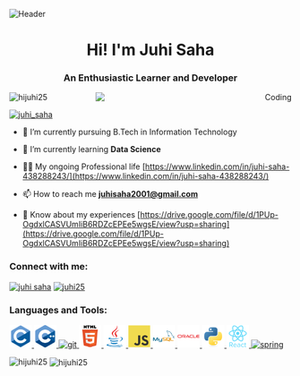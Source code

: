 ![Header](https://user-images.githubusercontent.com/10498744/210012254-234538ff-d198-48aa-8964-37e6fd45d227.gif)
<h1 align="center">Hi! I'm Juhi Saha</h1>
<h3 align="center">An Enthusiastic Learner and Developer </h3>
<p align="right"> <img align="right" alt="Coding" hight = "100" width="350" src="https://github.com/HiJuhi25/HiJuhi25/assets/107752924/537571e8-fec4-471b-81d6-2bfbd273057e" alt="juhiSaha" /> </p>

<p align="left"> <img src="https://komarev.com/ghpvc/?username=hijuhi25&label=Profile%20views&color=0e75b6&style=flat" alt="hijuhi25" /> </p>
<p align="left"> <a href="https://twitter.com/JuhiSaha6" target="blank"><img src="https://img.shields.io/twitter/follow/juhi_saha?logo=twitter&style=for-the-badge" alt="juhi_saha" /></a> </p>

  
 
- 🔭 I’m currently pursuing B.Tech in Information Technology
-  🌱 I’m currently learning **Data Science**

- 👨‍💻 My ongoing Professional life [https://www.linkedin.com/in/juhi-saha-438288243/](https://www.linkedin.com/in/juhi-saha-438288243/)

- 📫 How to reach me **juhisaha2001@gmail.com**

- 📄 Know about my experiences [https://drive.google.com/file/d/1PUp-OgdxlCASVUmIiB6RDZcEPEe5wgsE/view?usp=sharing](https://drive.google.com/file/d/1PUp-OgdxlCASVUmIiB6RDZcEPEe5wgsE/view?usp=sharing)

<h3 align="left">Connect with me:</h3>
<p align="left">
<a href="https://linkedin.com/in/juhi saha" target="blank"><img align="center" src="https://raw.githubusercontent.com/rahuldkjain/github-profile-readme-generator/master/src/images/icons/Social/linked-in-alt.svg" alt="juhi saha" height="30" width="40" /></a>
<a href="https://www.leetcode.com/juhi25" target="blank"><img align="center" src="https://raw.githubusercontent.com/rahuldkjain/github-profile-readme-generator/master/src/images/icons/Social/leet-code.svg" alt="juhi25" height="30" width="40" /></a>
</p>
<h3 align="left">Languages and Tools:</h3>
<p align="left"> <a href="https://www.cprogramming.com/" target="_blank" rel="noreferrer"> <img src="https://raw.githubusercontent.com/devicons/devicon/master/icons/c/c-original.svg" alt="c" width="40" height="40"/> </a> <a href="https://www.w3schools.com/cpp/" target="_blank" rel="noreferrer"> <img src="https://raw.githubusercontent.com/devicons/devicon/master/icons/cplusplus/cplusplus-original.svg" alt="cplusplus" width="40" height="40"/> </a> <a href="https://git-scm.com/" target="_blank" rel="noreferrer"> <img src="https://www.vectorlogo.zone/logos/git-scm/git-scm-icon.svg" alt="git" width="40" height="40"/> </a> <a href="https://www.w3.org/html/" target="_blank" rel="noreferrer"> <img src="https://raw.githubusercontent.com/devicons/devicon/master/icons/html5/html5-original-wordmark.svg" alt="html5" width="40" height="40"/> </a> <a href="https://www.java.com" target="_blank" rel="noreferrer"> <img src="https://raw.githubusercontent.com/devicons/devicon/master/icons/java/java-original.svg" alt="java" width="40" height="40"/> </a> <a href="https://developer.mozilla.org/en-US/docs/Web/JavaScript" target="_blank" rel="noreferrer"> <img src="https://raw.githubusercontent.com/devicons/devicon/master/icons/javascript/javascript-original.svg" alt="javascript" width="40" height="40"/> </a> <a href="https://www.mysql.com/" target="_blank" rel="noreferrer"> <img src="https://raw.githubusercontent.com/devicons/devicon/master/icons/mysql/mysql-original-wordmark.svg" alt="mysql" width="40" height="40"/> </a> <a href="https://www.oracle.com/" target="_blank" rel="noreferrer"> <img src="https://raw.githubusercontent.com/devicons/devicon/master/icons/oracle/oracle-original.svg" alt="oracle" width="40" height="40"/> </a> <a href="https://www.python.org" target="_blank" rel="noreferrer"> <img src="https://raw.githubusercontent.com/devicons/devicon/master/icons/python/python-original.svg" alt="python" width="40" height="40"/> </a> <a href="https://reactjs.org/" target="_blank" rel="noreferrer"> <img src="https://raw.githubusercontent.com/devicons/devicon/master/icons/react/react-original-wordmark.svg" alt="react" width="40" height="40"/> </a> <a href="https://spring.io/" target="_blank" rel="noreferrer"> <img src="https://www.vectorlogo.zone/logos/springio/springio-icon.svg" alt="spring" width="40" height="40"/> </a> </p>

<p><img align="left" src="https://github-readme-stats.vercel.app/api/top-langs?username=hijuhi25&show_icons=true&locale=en&layout=compact" alt="hijuhi25" /></p>

<p>&nbsp;<img align="center" src="https://github-readme-stats.vercel.app/api?username=hijuhi25&show_icons=true&locale=en" alt="hijuhi25" /></p>

